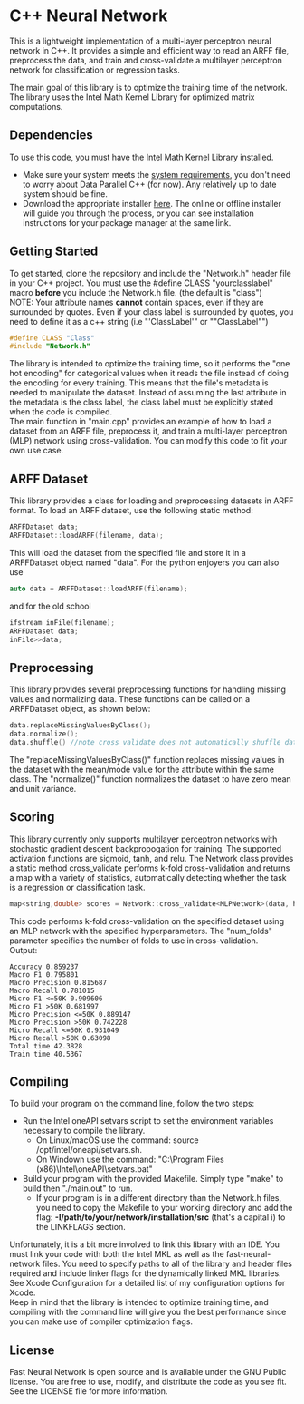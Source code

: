 # C++ Neural Network

This is a lightweight implementation of a multi-layer perceptron neural network in C++. It provides a simple and efficient way to read an ARFF file, preprocess the data, and train and cross-validate a multilayer perceptron network for classification or regression tasks.

The main goal of this library is to optimize the training time of the network. The library uses the Intel Math Kernel Library for optimized matrix computations.

## Dependencies

To use this code, you must have the Intel Math Kernel Library installed. 
- Make sure your system meets the [system requirements](https://www.intel.com/content/www/us/en/developer/articles/system-requirements/oneapi-math-kernel-library-system-requirements.html), you don't need to worry about Data Parallel C++ (for now). Any relatively up to date system should be fine.  
- Download the appropriate installer [here](https://www.intel.com/content/www/us/en/developer/tools/oneapi/onemkl-download.html). The online or offline installer will guide you through the process, or you can see installation instructions for your package manager at the same link.  

## Getting Started

To get started, clone the repository and include the "Network.h" header file in your C++ project.
You must use the #define CLASS "yourclasslabel" macro **before** you include the Network.h file. (the default is "class")  
NOTE: Your attribute names **cannot** contain spaces, even if they are surrounded by quotes. Even if your class label is surrounded by quotes, you need to define it as a c++ string (i.e "'ClassLabel'" or "\"ClassLabel\"")
```cpp
#define CLASS "Class"
#include "Network.h"
```
The library is intended to optimize the training time, so it performs the "one hot encoding" for categorical values when it reads the file instead of doing the encoding for every training. This means that the file's metadata is needed to manipulate the dataset. Instead of assuming the last attribute in the metadata is the class label, the class label must be explicitly stated when the code is compiled.  
The main function in "main.cpp" provides an example of how to load a dataset from an ARFF file, preprocess it, and train a multi-layer perceptron (MLP) network using cross-validation. You can modify this code to fit your own use case.


## ARFF Dataset

This library provides a class for loading and preprocessing datasets in ARFF format. To load an ARFF dataset, use the following static method:
```cpp
ARFFDataset data;
ARFFDataset::loadARFF(filename, data);
```

This will load the dataset from the specified file and store it in a ARFFDataset object named "data".
For the python enjoyers you can also use
```cpp
auto data = ARFFDataset::loadARFF(filename);
```

and for the old school

```cpp
ifstream inFile(filename);
ARFFDataset data;
inFile>>data;
```
## Preprocessing

This library provides several preprocessing functions for handling missing values and normalizing data. These functions can be called on a ARFFDataset object, as shown below:

```cpp
data.replaceMissingValuesByClass();
data.normalize();
data.shuffle() //note cross_validate does not automatically shuffle data
```
The "replaceMissingValuesByClass()" function replaces missing values in the dataset with the mean/mode value for the attribute within the same class. The "normalize()" function normalizes the dataset to have zero mean and unit variance.

## Scoring

This library currently only supports multilayer perceptron networks with stochastic gradient descent backpropogation for training. The supported activation functions are sigmoid, tanh, and relu. The Network class provides a static method cross_validate performs k-fold cross-validation and returns a map with a variety of statistics, automatically detecting whether the task is a regression or classification task.

```cpp
map<string,double> scores = Network::cross_validate<MLPNetwork>(data, hidden_layer_sizes, num_epochs, learningrate, num_folds, activation);
```
This code performs k-fold cross-validation on the specified dataset using an MLP network with the specified hyperparameters. The "num_folds" parameter specifies the number of folds to use in cross-validation.  
Output:  

```output
Accuracy 0.859237
Macro F1 0.795801
Macro Precision 0.815687
Macro Recall 0.781015
Micro F1 <=50K 0.909606
Micro F1 >50K 0.681997
Micro Precision <=50K 0.889147
Micro Precision >50K 0.742228
Micro Recall <=50K 0.931049
Micro Recall >50K 0.63098
Total time 42.3828
Train time 40.5367
```

## Compiling
To build your program on the command line, follow the two steps:  
- Run the Intel oneAPI setvars script to set the environment variables necessary to compile the library.  
  - On Linux/macOS use the command: source /opt/intel/oneapi/setvars.sh. 
  - On Windown use the command: "C:\Program Files (x86)\Intel\oneAPI\setvars.bat"  
- Build your program with the provided Makefile. Simply type "make" to build then "./main.out" to run. 
  - If your program is in a different directory than the Network.h files, you need to copy the Makefile to your working directory and add the flag: **-I/path/to/your/network/installation/src** (that's a capital i) to the LINKFLAGS section.
  
Unfortunately, it is a bit more involved to link this library with an IDE. You must link your code with both the Intel MKL as well as the fast-neural-network files. You need to specify paths to all of the library and header files required and include linker flags for the dynamically linked MKL libraries. See Xcode Configuration for a detailed list of my configuration options for Xcode.  
Keep in mind that the library is intended to optimize training time, and compiling with the command line will give you the best performance since you can make use of compiler optimization flags.  

## License

Fast Neural Network is open source and is available under the GNU Public license. You are free to use, modify, and distribute the code as you see fit. See the LICENSE file for more information.
